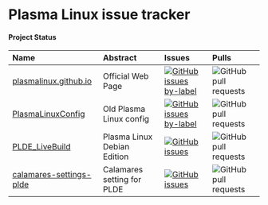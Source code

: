 Plasma Linux issue tracker
==========================

#### Project Status

| Name |Abstract      | Issues       | Pulls |
|:-----|:-------------|:-------------|:------|
|[plasmalinux.github.io](https://github.com/PlasmaLinux/issuetracker)|Official Web Page|[![GitHub issues by-label](https://img.shields.io/github/issues/PlasmaLinux/issuetracker/official_web_page?label=issues)](https://github.com/PlasmaLinux/issuetracker/issues?q=is%3Aissue+is%3Aopen+label%3Aofficial_web_page)|![GitHub pull requests](https://img.shields.io/github/issues-pr/PlasmaLinux/plasmalinux.github.io?label=pull)|
|[PlasmaLinuxConfig](https://github.com/PlasmaLinux/PlasmaLinuxConfig)|Old Plasma Linux config|[![GitHub issues by-label](https://img.shields.io/github/issues/PlasmaLinux/issuetracker/plasma_linux_config?label=issues)](https://github.com/PlasmaLinux/issuetracker/issues?q=is%3Aissue+is%3Aopen+label%3Aplasma_linux_config )|![GitHub pull requests](https://img.shields.io/github/issues-pr/PlasmaLinux/PlasmaLinuxConfig?label=pull)|
|[PLDE_LiveBuild](https://github.com/PlasmaLinux/PLDE_Livebuild)|Plasma Linux Debian Edition |[![GitHub issues](https://img.shields.io/github/issues/PlasmaLinux/PLDE_Livebuild)](https://github.com/PlasmaLinux/PLDE_Livebuild/issues)|![GitHub pull requests](https://img.shields.io/github/issues-pr/PlasmaLinux/PLDE_Livebuild?label=pull)|
|[calamares-settings-plde](https://github.com/PlasmaLinux/calamares-settings-plde) |Calamares setting for PLDE |[![GitHub issues](https://img.shields.io/github/issues/PlasmaLinux/calamares-settings-plde)](https://github.com/PlasmaLinux/calamares-settings-plde/issues)|![GitHub pull requests](https://img.shields.io/github/issues-pr/PlasmaLinux/calamares-settings-plde?label=pull)|


<!--
|[Repos](Repos URL)|レポジトリの説明|[![GitHub issues](https://img.shields.io/で生成したIssuesのURL)](IssuesのURL)|[GitHub pull requests](https://img.shields.io/で生成したissues-prのURL)
-->

<!--
参考: https://shields.io/category/issue-tracking
-->
